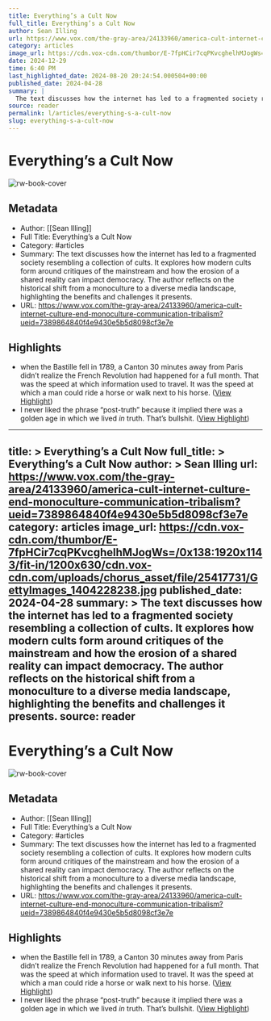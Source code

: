 ```yaml
---
title: Everything’s a Cult Now
full_title: Everything’s a Cult Now
author: Sean Illing
url: https://www.vox.com/the-gray-area/24133960/america-cult-internet-culture-end-monoculture-communication-tribalism?ueid=7389864840f4e9430e5b5d8098cf3e7e
category: articles
image_url: https://cdn.vox-cdn.com/thumbor/E-7fpHCir7cqPKvcghelhMJogWs=/0x138:1920x1143/fit-in/1200x630/cdn.vox-cdn.com/uploads/chorus_asset/file/25417731/GettyImages_1404228238.jpg
date: 2024-12-29
time: 6:40 PM
last_highlighted_date: 2024-08-20 20:24:54.000504+00:00
published_date: 2024-04-28
summary: |
  The text discusses how the internet has led to a fragmented society resembling a collection of cults. It explores how modern cults form around critiques of the mainstream and how the erosion of a shared reality can impact democracy. The author reflects on the historical shift from a monoculture to a diverse media landscape, highlighting the benefits and challenges it presents.
source: reader
permalink: l/articles/everything-s-a-cult-now
slug: everything-s-a-cult-now
---
```

# Everything’s a Cult Now

![rw-book-cover](https://cdn.vox-cdn.com/thumbor/E-7fpHCir7cqPKvcghelhMJogWs=/0x138:1920x1143/fit-in/1200x630/cdn.vox-cdn.com/uploads/chorus_asset/file/25417731/GettyImages_1404228238.jpg)

## Metadata
- Author: [[Sean Illing]]
- Full Title: Everything’s a Cult Now
- Category: #articles
- Summary: The text discusses how the internet has led to a fragmented society resembling a collection of cults. It explores how modern cults form around critiques of the mainstream and how the erosion of a shared reality can impact democracy. The author reflects on the historical shift from a monoculture to a diverse media landscape, highlighting the benefits and challenges it presents.
- URL: https://www.vox.com/the-gray-area/24133960/america-cult-internet-culture-end-monoculture-communication-tribalism?ueid=7389864840f4e9430e5b5d8098cf3e7e

## Highlights
- when the Bastille fell in 1789, a Canton 30 minutes away from Paris didn’t realize the French Revolution had happened for a full month. That was the speed at which information used to travel. It was the speed at which a man could ride a horse or walk next to his horse. ([View Highlight](https://read.readwise.io/read/01j5rq94e1an24we9ndsx3h5yc))
- I never liked the phrase “post-truth” because it implied there was a golden age in which we lived *in* truth. That’s bullshit. ([View Highlight](https://read.readwise.io/read/01j5rqdg1b3jjcrvd4qz9qx781))


---
title: >
  Everything’s a Cult Now
full_title: >
  Everything’s a Cult Now
author: >
  Sean Illing
url: https://www.vox.com/the-gray-area/24133960/america-cult-internet-culture-end-monoculture-communication-tribalism?ueid=7389864840f4e9430e5b5d8098cf3e7e
category: articles
image_url: https://cdn.vox-cdn.com/thumbor/E-7fpHCir7cqPKvcghelhMJogWs=/0x138:1920x1143/fit-in/1200x630/cdn.vox-cdn.com/uploads/chorus_asset/file/25417731/GettyImages_1404228238.jpg
published_date: 2024-04-28
summary: >
  The text discusses how the internet has led to a fragmented society resembling a collection of cults. It explores how modern cults form around critiques of the mainstream and how the erosion of a shared reality can impact democracy. The author reflects on the historical shift from a monoculture to a diverse media landscape, highlighting the benefits and challenges it presents.
source: reader
---
# Everything’s a Cult Now

![rw-book-cover](https://cdn.vox-cdn.com/thumbor/E-7fpHCir7cqPKvcghelhMJogWs=/0x138:1920x1143/fit-in/1200x630/cdn.vox-cdn.com/uploads/chorus_asset/file/25417731/GettyImages_1404228238.jpg)

## Metadata
- Author: [[Sean Illing]]
- Full Title: Everything’s a Cult Now
- Category: #articles
- Summary: The text discusses how the internet has led to a fragmented society resembling a collection of cults. It explores how modern cults form around critiques of the mainstream and how the erosion of a shared reality can impact democracy. The author reflects on the historical shift from a monoculture to a diverse media landscape, highlighting the benefits and challenges it presents.
- URL: https://www.vox.com/the-gray-area/24133960/america-cult-internet-culture-end-monoculture-communication-tribalism?ueid=7389864840f4e9430e5b5d8098cf3e7e

## Highlights
- when the Bastille fell in 1789, a Canton 30 minutes away from Paris didn’t realize the French Revolution had happened for a full month. That was the speed at which information used to travel. It was the speed at which a man could ride a horse or walk next to his horse. ([View Highlight](https://read.readwise.io/read/01j5rq94e1an24we9ndsx3h5yc))
- I never liked the phrase “post-truth” because it implied there was a golden age in which we lived *in* truth. That’s bullshit. ([View Highlight](https://read.readwise.io/read/01j5rqdg1b3jjcrvd4qz9qx781))


